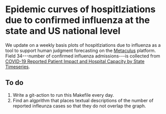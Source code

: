 # Epidemic curves of hospitlziations due to confirmed influenza at the state and US national level
We update on a weekly basis plots of hospitlziations due to influenza as a tool to support human judgment forecasting on the [Metaculus](https://www.metaculus.com/) platform. Field 34---number of confirmed influenza admissions---is collected from [COVID-19 Reported Patient Impact and Hospital Capacity by State Timeseries](https://healthdata.gov/Hospital/COVID-19-Reported-Patient-Impact-and-Hospital-Capa/anag-cw7u). 


## To do 
1. Write a git-action to run this Makefile every day. 
2. Find an algprithm that places textual descriptions of the number of reported infleunza cases so that they do not overlap the graph.

